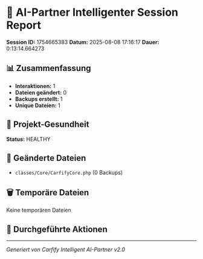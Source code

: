 # 🤖 AI-Partner Intelligenter Session Report
**Session ID:** 1754665383
**Datum:** 2025-08-08 17:16:17
**Dauer:** 0:13:14.664273

## 📊 Zusammenfassung
- **Interaktionen:** 1
- **Dateien geändert:** 0
- **Backups erstellt:** 1
- **Unique Dateien:** 1

## 🏥 Projekt-Gesundheit
**Status:** HEALTHY

## 📁 Geänderte Dateien
- `classes/Core/CarfifyCore.php` (0 Backups)

## 🗑️ Temporäre Dateien
Keine temporären Dateien

## 🎯 Durchgeführte Aktionen

---
*Generiert von Carfify Intelligent AI-Partner v2.0*